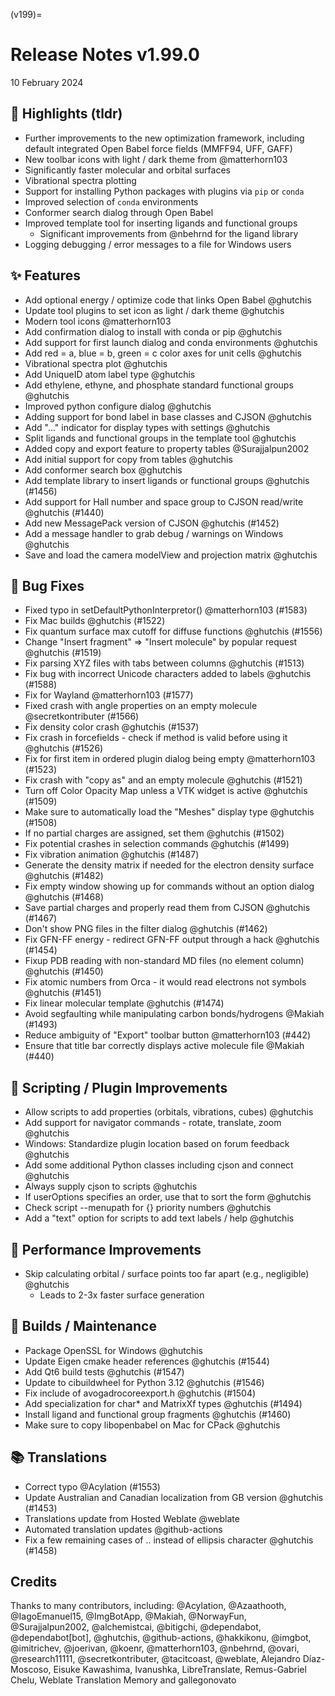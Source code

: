 (v199)=

# Release Notes v1.99.0

10 February 2024

## 🌟 Highlights (tldr)

- Further improvements to the new optimization framework, including default integrated Open Babel force fields (MMFF94, UFF, GAFF)
- New toolbar icons with light / dark theme from @matterhorn103
- Significantly faster molecular and orbital surfaces
- Vibrational spectra plotting
- Support for installing Python packages with plugins via `pip` or `conda`
- Improved selection of `conda` environments
- Conformer search dialog through Open Babel
- Improved template tool for inserting ligands and functional groups
	- Significant improvements from @nbehrnd for the ligand library
- Logging debugging / error messages to a file for Windows users

## ✨ Features

- Add optional energy / optimize code that links Open Babel @ghutchis 
- Update tool plugins to set icon as light / dark theme @ghutchis
- Modern tool icons @matterhorn103 
- Add confirmation dialog to install with conda or pip @ghutchis
- Add support for first launch dialog and conda environments @ghutchis 
- Add red = a, blue = b, green = c color axes for unit cells @ghutchis 
- Vibrational spectra plot @ghutchis
- Add UniqueID atom label type @ghutchis 
- Add ethylene, ethyne, and phosphate standard functional groups @ghutchis 
- Improved python configure dialog @ghutchis 
- Adding support for bond label in base classes and CJSON @ghutchis 
- Add "…" indicator for display types with settings @ghutchis
- Split ligands and functional groups in the template tool @ghutchis 
- Added copy and export feature to property tables @Surajjalpun2002
- Add initial support for copy from tables @ghutchis 
- Add conformer search box @ghutchis
- Add template library to insert ligands or functional groups @ghutchis (#1456)
- Add support for Hall number and space group to CJSON read/write @ghutchis (#1440)
- Add new MessagePack version of CJSON @ghutchis (#1452)
- Add a message handler to grab debug / warnings on Windows @ghutchis
- Save and load the camera modelView and projection matrix @ghutchis

## 🐛 Bug Fixes

- Fixed typo in setDefaultPythonInterpretor() @matterhorn103 (#1583)
- Fix Mac builds @ghutchis (#1522)
- Fix quantum surface max cutoff for diffuse functions @ghutchis (#1556)
- Change "Insert fragment" ⇒ "Insert molecule" by popular request @ghutchis (#1519)
- Fix parsing XYZ files with tabs between columns @ghutchis (#1513)
- Fix bug with incorrect Unicode characters added to labels @ghutchis (#1588)
- Fix for Wayland @matterhorn103 (#1577)
- Fixed crash with angle properties on an empty molecule @secretkontributer (#1566)
- Fix density color crash @ghutchis (#1537)
- Fix crash in forcefields - check if method is valid before using it @ghutchis (#1526)
- Fix for first item in ordered plugin dialog being empty @matterhorn103 (#1523)
- Fix crash with "copy as" and an empty molecule @ghutchis (#1521)
- Turn off Color Opacity Map unless a VTK widget is active @ghutchis (#1509)
- Make sure to automatically load the "Meshes" display type @ghutchis (#1508)
- If no partial charges are assigned, set them @ghutchis (#1502)
- Fix potential crashes in selection commands @ghutchis (#1499)
- Fix vibration animation @ghutchis (#1487)
- Generate the density matrix if needed for the electron density surface @ghutchis (#1482)
- Fix empty window showing up for commands without an option dialog @ghutchis (#1468)
- Save partial charges and properly read them from CJSON @ghutchis (#1467)
- Don't show PNG files in the filter dialog @ghutchis (#1462)
- Fix GFN-FF energy - redirect GFN-FF output through a hack @ghutchis (#1454)
- Fixup PDB reading with non-standard MD files (no element column) @ghutchis (#1450)
- Fix atomic numbers from Orca - it would read electrons not symbols @ghutchis (#1451)
- Fix linear molecular template @ghutchis (#1474)
- Avoid segfaulting while manipulating carbon bonds/hydrogens @Makiah (#1493)
- Reduce ambiguity of "Export" toolbar button @matterhorn103 (#442)
- Ensure that title bar correctly displays active molecule file @Makiah (#440)

## 🐍 Scripting / Plugin Improvements

- Allow scripts to add properties (orbitals, vibrations, cubes) @ghutchis 
- Add support for navigator commands - rotate, translate, zoom @ghutchis 
- Windows: Standardize plugin location based on forum feedback @ghutchis
- Add some additional Python classes including cjson and connect @ghutchis 
- Always supply cjson to scripts @ghutchis 
- If userOptions specifies an order, use that to sort the form @ghutchis 
- Check script --menupath for {} priority numbers @ghutchis 
- Add a "text" option for scripts to add text labels / help @ghutchis 

## 🚀 Performance Improvements

- Skip calculating orbital / surface points too far apart (e.g., negligible) @ghutchis
    - Leads to 2-3x faster surface generation

## 🧰 Builds / Maintenance

- Package OpenSSL for Windows @ghutchis
- Update Eigen cmake header references @ghutchis (#1544)
- Add Qt6 build tests @ghutchis (#1547)
- Update to cibuildwheel for Python 3.12 @ghutchis (#1546)
- Fix include of avogadrocoreexport.h @ghutchis (#1504)
- Add specialization for char\* and MatrixXf types @ghutchis (#1494)
- Install ligand and functional group fragments @ghutchis (#1460)
- Make sure to copy libopenbabel on Mac for CPack @ghutchis

## 📚 Translations

- Correct typo @Acylation (#1553)
- Update Australian and Canadian localization from GB version @ghutchis (#1453)
- Translations update from Hosted Weblate @weblate
- Automated translation updates @github-actions
- Fix a few remaining cases of .. instead of ellipsis character @ghutchis (#1458)

## Credits

Thanks to many contributors, including: @Acylation, @Azaathooth, @IagoEmanuel15, @ImgBotApp, @Makiah, @NorwayFun, @Surajjalpun2002, @alchemistcai, @bitigchi, @dependabot, @dependabot[bot], @ghutchis, @github-actions, @hakkikonu, @imgbot, @imitrichev, @joerivan, @koenr, @matterhorn103, @nbehrnd, @ovari, @research11111, @secretkontributer, @tacitcoast, @weblate, Alejandro Díaz-Moscoso, Eisuke Kawashima, Ivanushka, LibreTranslate, Remus-Gabriel Chelu, Weblate Translation Memory and gallegonovato
